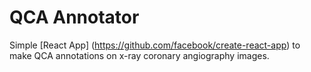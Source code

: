 # QCA Annotator

Simple [React App] (https://github.com/facebook/create-react-app) to make QCA annotations on x-ray coronary angiography images.
